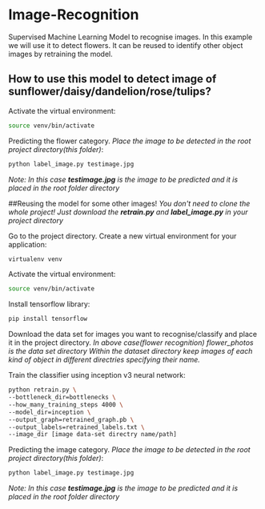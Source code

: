 # Image-Recognition
Supervised Machine Learning Model to recognise images.
In this example we will use it to detect flowers.
It can be reused to identify other object images by retraining the model.

## How to use this model to detect image of sunflower/daisy/dandelion/rose/tulips?
Activate the virtual environment:
```bash
source venv/bin/activate
```
Predicting the flower category.
*Place the image to be detected in the root project directory(this folder)*:
```bash
python label_image.py testimage.jpg 
```
_Note: In this case **testimage.jpg** is the image to be predicted and it is placed in the root folder directory_

##Reusing the model for some other images!
_You don't need to clone the whole project! Just download the **retrain.py** and **label_image.py** in your project directory_

Go to the project directory.
Create a new virtual environment for your application:
```bash
virtualenv venv
```
Activate the virtual environment:
```bash
source venv/bin/activate
```
Install tensorflow library:
```bash
pip install tensorflow
```
Download the data set for images you want to recognise/classify and place it in the project directory.
*In above case(flower recognition) flower_photos is the data set directory*
*Within the dataset directory keep images of each kind of object in different directries specifying their name.*

Train the classifier using inception v3 neural network:
```bash
python retrain.py \
--bottleneck_dir=bottlenecks \
--how_many_training_steps 4000 \
--model_dir=inception \
--output_graph=retrained_graph.pb \
--output_labels=retrained_labels.txt \
--image_dir [image data-set directry name/path]
```
Predicting the image category.
*Place the image to be detected in the root project directory(this folder)*:
```bash
python label_image.py testimage.jpg 
```
_Note: In this case **testimage.jpg** is the image to be predicted and it is placed in the root folder directory_
